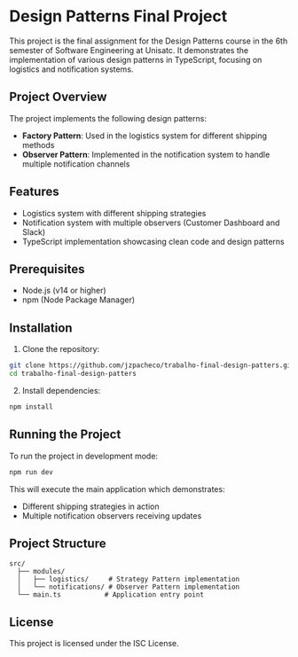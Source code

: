 # Design Patterns Final Project

This project is the final assignment for the Design Patterns course in the 6th semester of Software Engineering at Unisatc. It demonstrates the implementation of various design patterns in TypeScript, focusing on logistics and notification systems.

## Project Overview

The project implements the following design patterns:
- **Factory Pattern**: Used in the logistics system for different shipping methods
- **Observer Pattern**: Implemented in the notification system to handle multiple notification channels

## Features

- Logistics system with different shipping strategies
- Notification system with multiple observers (Customer Dashboard and Slack)
- TypeScript implementation showcasing clean code and design patterns

## Prerequisites

- Node.js (v14 or higher)
- npm (Node Package Manager)

## Installation

1. Clone the repository:
```bash
git clone https://github.com/jzpacheco/trabalho-final-design-patters.git
cd trabalho-final-design-patters
```

2. Install dependencies:
```bash
npm install
```

## Running the Project

To run the project in development mode:

```bash
npm run dev
```

This will execute the main application which demonstrates:
- Different shipping strategies in action
- Multiple notification observers receiving updates

## Project Structure

```
src/
  ├── modules/
  │   ├── logistics/     # Strategy Pattern implementation
  │   └── notifications/ # Observer Pattern implementation
  └── main.ts           # Application entry point
```

## License

This project is licensed under the ISC License.
